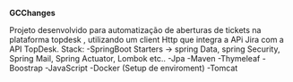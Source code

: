 **GCChanges**

Projeto desenvolvido para automatização de aberturas de tickets na plataforma topdesk , utilizando um client Http que integra a APi Jira com a API TopDesk. 
Stack: 
-SpringBoot Starters -> spring Data, spring Security, Spring Mail, Spring Actuator, Lombok etc..
-Jpa 
-Maven 
-Thymeleaf
-Boostrap
-JavaScript
-Docker (Setup de enviroment)
-Tomcat
